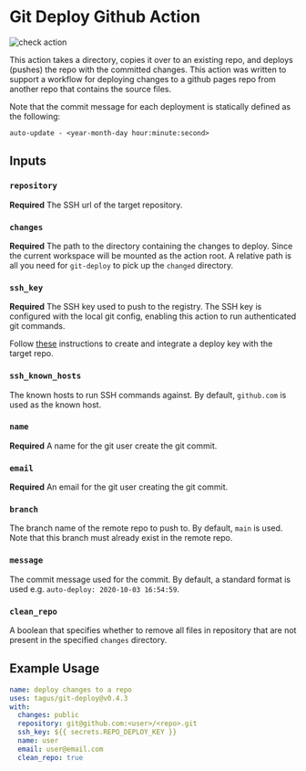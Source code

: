 # Git Deploy Github Action

![check action](https://github.com/tagus/git-deploy/workflows/check%20action/badge.svg?branch=main)

This action takes a directory, copies it over to an existing repo, and deploys (pushes) the repo
with the committed changes. This action was written to support a workflow for deploying changes
to a github pages repo from another repo that contains the source files.

Note that the commit message for each deployment is statically defined as the following:

```
auto-update - <year-month-day hour:minute:second>
```

## Inputs

### `repository`

**Required** The SSH url of the target repository.

### `changes`

**Required** The path to the directory containing the changes to deploy. Since
the current workspace will be mounted as the action root. A relative path is all
you need for `git-deploy` to pick up the `changed` directory.

### `ssh_key`

**Required** The SSH key used to push to the registry. The SSH key is
configured with the local git config, enabling this action to run
authenticated git commands.

Follow [these](https://developer.github.com/v3/guides/managing-deploy-keys/#deploy-keys)
instructions to create and integrate a deploy key with the target repo.

### `ssh_known_hosts`

The known hosts to run SSH commands against. By default, `github.com` is used
as the known host.

### `name`

**Required** A name for the git user create the git commit.

### `email`

**Required** An email for the git user creating the git commit.

### `branch`

The branch name of the remote repo to push to. By default, `main` is used.
Note that this branch must already exist in the remote repo.

### `message`

The commit message used for the commit. By default, a standard format is used
e.g. `auto-deploy: 2020-10-03 16:54:59`.

### `clean_repo`

A boolean that specifies whether to remove all files in repository that are not present
in the specified `changes` directory.

## Example Usage

```yaml
name: deploy changes to a repo
uses: tagus/git-deploy@v0.4.3
with:
  changes: public
  repository: git@github.com:<user>/<repo>.git
  ssh_key: ${{ secrets.REPO_DEPLOY_KEY }}
  name: user
  email: user@email.com
  clean_repo: true
```
